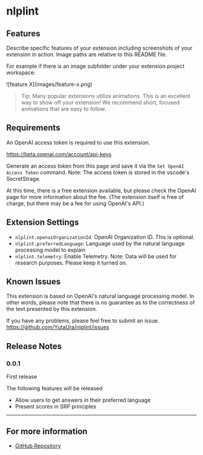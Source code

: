 # nlplint

## Features

Describe specific features of your extension including screenshots of your extension in action. Image paths are relative to this README file.

For example if there is an image subfolder under your extension project workspace:

\!\[feature X\]\(images/feature-x.png\)

> Tip: Many popular extensions utilize animations. This is an excellent way to show off your extension! We recommend short, focused animations that are easy to follow.

## Requirements

An OpenAI access token is required to use this extension.

https://beta.openai.com/account/api-keys

Generate an access token from this page and save it via the `Set OpenAI Access Token` command.
Note: The access token is stored in the vscode's SecretStrage.

At this time, there is a free extension available, but please check the OpenAI page for more information about the fee. (The extension itself is free of charge, but there may be a fee for using OpenAI's API.)

## Extension Settings


* `nlplint.openaiOrganizationId`: OpenAI Organization ID. This is optional.
* `nlplint.preferredLanguage`: Language used by the natural language processing model to explain
* `nlplint.telemetry`: Enable Telemetry. Note: Data will be used for research purposes. Please keep it turned on.

## Known Issues

This extension is based on OpenAI's natural language processing model. In other words, please note that there is no guarantee as to the correctness of the text presented by this extension.

If you have any problems, please feel free to submit an issue.
https://github.com/YutaUra/nlplint/issues

## Release Notes

### 0.0.1

First release

The following features will be released
- Allow users to get answers in their preferred language
- Present scores in SRP principles

---

## For more information

* [GitHub Repository](https://github.com/YutaUra/nlplint)

